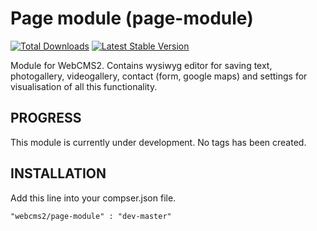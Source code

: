 Page module (page-module)
=========================

[![Total Downloads](https://poser.pugx.org/webcms2/page-module/downloads.png)](https://packagist.org/packages/webcms2/page-module)
[![Latest Stable Version](https://poser.pugx.org/webcms2/page-module/v/stable.png)](https://github.com/webcms2/page-module/releases)

Module for WebCMS2. Contains wysiwyg editor for saving text, photogallery, videogallery, contact (form, google maps) and settings for visualisation of all this functionality.

PROGRESS
--------

This module is currently under development. No tags has been created.

INSTALLATION
-----------

Add this line into your compser.json file.

```
"webcms2/page-module" : "dev-master"
```
